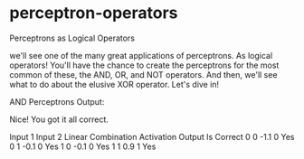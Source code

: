 # perceptron-operators
Perceptrons as Logical Operators

we'll see one of the many great applications of perceptrons. As logical operators! You'll have the chance to create the perceptrons for the most common of these, the AND, OR, and NOT operators. And then, we'll see what to do about the elusive XOR operator. Let's dive in!


AND Perceptrons 
Output:

Nice!  You got it all correct.

Input 1    Input 2    Linear Combination    Activation Output   Is Correct
      0          0                  -1.1                    0          Yes
      0          1                  -0.1                    0          Yes
      1          0                  -0.1                    0          Yes
      1          1                   0.9                    1          Yes
